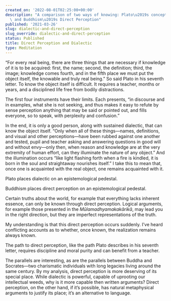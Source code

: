 ```yaml
---
created_on: '2022-08-01T02:25:00+00:00'
description: "A comparison of two ways of knowing: Plato\u2019s conception of Dialectic\
  \ and Buddhism\u2019s Direct Perception"
published: '2021-03-26'
slug: dialectic-and-direct-perception
slug_override: dialectic-and-direct-perception
status: Published
title: Direct Perception and Dialectic
type: Meditation
---
```

“For every real being, there are three things that are necessary if knowledge of it is to be acquired: first, the name; second, the definition; third, the image; knowledge comes fourth, and in the fifth place we must put the object itself, the knowable and truly real being.” So said Plato in his seventh letter. To know the object itself is difficult. It requires a teacher, months or years, and a disciplined life free from bodily distractions.

The first four instruments have their limits. Each presents, “in discourse and in examples, what she is not seeking, and thus makes it easy to refute by sense perception anything that may be said or pointed out, and fills everyone, so to speak, with perplexity and confusion.”

In the end, it is only a good person, along with sustained dialectic, that can know the object itself. “Only when all of these things—names, definitions, and visual and other perceptions—have been rubbed against one another and tested, pupil and teacher asking and answering questions in good will and without envy—only then, when reason and knowledge are at the very extremity of human effort, can they illuminate the nature of any object.” And the illumination occurs “like light flashing forth when a fire is kindled, it is born in the soul and straightaway nourishes itself.” I take this to mean that, once one is acquainted with the real object, one remains acquainted with it.

Plato places dialectic on an epistemological pedestal.

Buddhism places direct perception on an epistemological pedestal.

Certain truths about the world, for example that everything lacks inherent essence, can only be known through direct perception. Logical arguments, for example those presented in the *Mūlamadhyamakakārikā*, may lead you in the right direction, but they are imperfect representations of the truth.

My understanding is that this direct perception occurs suddenly. I’ve heard conflicting accounts as to whether, once known, the realization remains always known.

The path to direct perception, like the path Plato describes in his seventh letter, requires discipline and moral purity and can benefit from a teacher.

The parallels are interesting, as are the parallels between Buddha and Socrates—two charismatic individuals with long legacies living around the same century. By my analysis, direct perception is more deserving of its special place. While dialectic is powerful, capable of uprooting our intellectual weeds, why is it more capable then written arguments? Direct perception, on the other hand, if it’s possible, has natural metaphysical arguments to justify its place; it’s an alternative to language.
